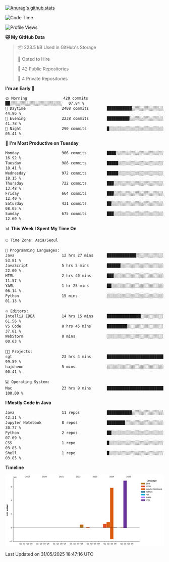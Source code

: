 [![Anurag's github stats](https://github-readme-stats.vercel.app/api?username=hajubal)](https://github.com/anuraghazra/github-readme-stats)

<!--START_SECTION:waka-->
![Code Time](http://img.shields.io/badge/Code%20Time-485%20hrs%2025%20mins-blue)

![Profile Views](http://img.shields.io/badge/Profile%20Views-0-blue)

**🐱 My GitHub Data** 

> 📦 223.5 kB Used in GitHub's Storage 
 > 
> 💼 Opted to Hire
 > 
> 📜 42 Public Repositories 
 > 
> 🔑 4 Private Repositories 
 > 
**I'm an Early 🐤** 

```text
🌞 Morning                420 commits         ██░░░░░░░░░░░░░░░░░░░░░░░   07.84 % 
🌆 Daytime                2408 commits        ███████████░░░░░░░░░░░░░░   44.96 % 
🌃 Evening                2238 commits        ██████████░░░░░░░░░░░░░░░   41.78 % 
🌙 Night                  290 commits         █░░░░░░░░░░░░░░░░░░░░░░░░   05.41 % 
```
📅 **I'm Most Productive on Tuesday** 

```text
Monday                   906 commits         ████░░░░░░░░░░░░░░░░░░░░░   16.92 % 
Tuesday                  986 commits         █████░░░░░░░░░░░░░░░░░░░░   18.41 % 
Wednesday                972 commits         █████░░░░░░░░░░░░░░░░░░░░   18.15 % 
Thursday                 722 commits         ███░░░░░░░░░░░░░░░░░░░░░░   13.48 % 
Friday                   664 commits         ███░░░░░░░░░░░░░░░░░░░░░░   12.40 % 
Saturday                 431 commits         ██░░░░░░░░░░░░░░░░░░░░░░░   08.05 % 
Sunday                   675 commits         ███░░░░░░░░░░░░░░░░░░░░░░   12.60 % 
```


📊 **This Week I Spent My Time On** 

```text
🕑︎ Time Zone: Asia/Seoul

💬 Programming Languages: 
Java                     12 hrs 27 mins      █████████████░░░░░░░░░░░░   53.81 % 
JavaScript               5 hrs 5 mins        ██████░░░░░░░░░░░░░░░░░░░   22.00 % 
HTML                     2 hrs 40 mins       ███░░░░░░░░░░░░░░░░░░░░░░   11.57 % 
YAML                     1 hr 25 mins        ██░░░░░░░░░░░░░░░░░░░░░░░   06.14 % 
Python                   15 mins             ░░░░░░░░░░░░░░░░░░░░░░░░░   01.13 % 

🔥 Editors: 
IntelliJ IDEA            14 hrs 15 mins      ███████████████░░░░░░░░░░   61.56 % 
VS Code                  8 hrs 45 mins       █████████░░░░░░░░░░░░░░░░   37.81 % 
WebStorm                 8 mins              ░░░░░░░░░░░░░░░░░░░░░░░░░   00.63 % 

🐱‍💻 Projects: 
sgt                      23 hrs 4 mins       █████████████████████████   99.59 % 
hajuheon                 5 mins              ░░░░░░░░░░░░░░░░░░░░░░░░░   00.41 % 

💻 Operating System: 
Mac                      23 hrs 9 mins       █████████████████████████   100.00 % 
```

**I Mostly Code in Java** 

```text
Java                     11 repos            ███████████░░░░░░░░░░░░░░   42.31 % 
Jupyter Notebook         8 repos             ████████░░░░░░░░░░░░░░░░░   30.77 % 
Python                   2 repos             ██░░░░░░░░░░░░░░░░░░░░░░░   07.69 % 
CSS                      1 repo              █░░░░░░░░░░░░░░░░░░░░░░░░   03.85 % 
Shell                    1 repo              █░░░░░░░░░░░░░░░░░░░░░░░░   03.85 % 
```



**Timeline**

![Lines of Code chart](https://raw.githubusercontent.com/hajubal/hajubal/main/assets/bar_graph.png)


 Last Updated on 31/05/2025 18:47:16 UTC
<!--END_SECTION:waka-->